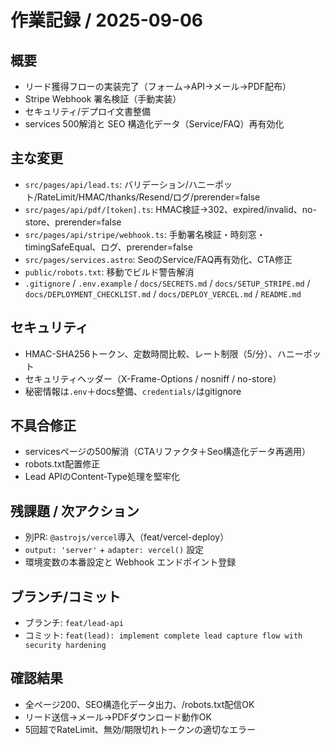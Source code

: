 # 作業記録 / 2025-09-06

## 概要
- リード獲得フローの実装完了（フォーム→API→メール→PDF配布）
- Stripe Webhook 署名検証（手動実装）
- セキュリティ/デプロイ文書整備
- services 500解消と SEO 構造化データ（Service/FAQ）再有効化

## 主な変更
- `src/pages/api/lead.ts`: バリデーション/ハニーポット/RateLimit/HMAC/thanks/Resend/ログ/prerender=false
- `src/pages/api/pdf/[token].ts`: HMAC検証→302、expired/invalid、no-store、prerender=false
- `src/pages/api/stripe/webhook.ts`: 手動署名検証・時刻窓・timingSafeEqual、ログ、prerender=false
- `src/pages/services.astro`: SeoのService/FAQ再有効化、CTA修正
- `public/robots.txt`: 移動でビルド警告解消
- `.gitignore` / `.env.example` / `docs/SECRETS.md` / `docs/SETUP_STRIPE.md` / `docs/DEPLOYMENT_CHECKLIST.md` / `docs/DEPLOY_VERCEL.md` / `README.md`

## セキュリティ
- HMAC-SHA256トークン、定数時間比較、レート制限（5/分）、ハニーポット
- セキュリティヘッダー（X-Frame-Options / nosniff / no-store）
- 秘密情報は`.env`＋docs整備、`credentials/`はgitignore

## 不具合修正
- servicesページの500解消（CTAリファクタ＋Seo構造化データ再適用）
- robots.txt配置修正
- Lead APIのContent-Type処理を堅牢化

## 残課題 / 次アクション
- 別PR: `@astrojs/vercel`導入（feat/vercel-deploy）
- `output: 'server'` + `adapter: vercel()` 設定
- 環境変数の本番設定と Webhook エンドポイント登録

## ブランチ/コミット
- ブランチ: `feat/lead-api`
- コミット: `feat(lead): implement complete lead capture flow with security hardening`

## 確認結果
- 全ページ200、SEO構造化データ出力、/robots.txt配信OK
- リード送信→メール→PDFダウンロード動作OK
- 5回超でRateLimit、無効/期限切れトークンの適切なエラー

